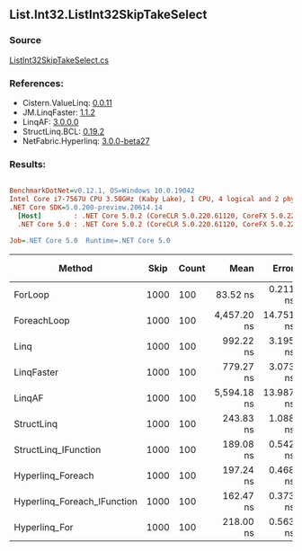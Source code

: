 ﻿## List.Int32.ListInt32SkipTakeSelect

### Source
[ListInt32SkipTakeSelect.cs](../LinqBenchmarks/List/Int32/ListInt32SkipTakeSelect.cs)

### References:
- Cistern.ValueLinq: [0.0.11](https://www.nuget.org/packages/Cistern.ValueLinq/0.0.11)
- JM.LinqFaster: [1.1.2](https://www.nuget.org/packages/JM.LinqFaster/1.1.2)
- LinqAF: [3.0.0.0](https://www.nuget.org/packages/LinqAF/3.0.0.0)
- StructLinq.BCL: [0.19.2](https://www.nuget.org/packages/StructLinq.BCL/0.19.2)
- NetFabric.Hyperlinq: [3.0.0-beta27](https://www.nuget.org/packages/NetFabric.Hyperlinq/3.0.0-beta27)

### Results:
``` ini

BenchmarkDotNet=v0.12.1, OS=Windows 10.0.19042
Intel Core i7-7567U CPU 3.50GHz (Kaby Lake), 1 CPU, 4 logical and 2 physical cores
.NET Core SDK=5.0.200-preview.20614.14
  [Host]        : .NET Core 5.0.2 (CoreCLR 5.0.220.61120, CoreFX 5.0.220.61120), X64 RyuJIT
  .NET Core 5.0 : .NET Core 5.0.2 (CoreCLR 5.0.220.61120, CoreFX 5.0.220.61120), X64 RyuJIT

Job=.NET Core 5.0  Runtime=.NET Core 5.0  

```
|                      Method | Skip | Count |        Mean |     Error |    StdDev | Ratio | RatioSD |  Gen 0 | Gen 1 | Gen 2 | Allocated |
|---------------------------- |----- |------ |------------:|----------:|----------:|------:|--------:|-------:|------:|------:|----------:|
|                     ForLoop | 1000 |   100 |    83.52 ns |  0.211 ns |  0.187 ns |  1.00 |    0.00 |      - |     - |     - |         - |
|                 ForeachLoop | 1000 |   100 | 4,457.20 ns | 14.751 ns | 12.318 ns | 53.36 |    0.15 | 0.0153 |     - |     - |      40 B |
|                        Linq | 1000 |   100 |   992.22 ns |  3.195 ns |  2.668 ns | 11.88 |    0.04 | 0.0725 |     - |     - |     152 B |
|                  LinqFaster | 1000 |   100 |   779.27 ns |  3.073 ns |  2.566 ns |  9.33 |    0.02 | 0.6533 |     - |     - |    1368 B |
|                      LinqAF | 1000 |   100 | 5,594.18 ns | 13.987 ns | 13.083 ns | 66.96 |    0.21 |      - |     - |     - |         - |
|                  StructLinq | 1000 |   100 |   243.83 ns |  1.088 ns |  1.018 ns |  2.92 |    0.01 | 0.0572 |     - |     - |     120 B |
|        StructLinq_IFunction | 1000 |   100 |   189.08 ns |  0.542 ns |  0.480 ns |  2.26 |    0.01 |      - |     - |     - |         - |
|           Hyperlinq_Foreach | 1000 |   100 |   197.24 ns |  0.468 ns |  0.391 ns |  2.36 |    0.01 |      - |     - |     - |         - |
| Hyperlinq_Foreach_IFunction | 1000 |   100 |   162.47 ns |  0.373 ns |  0.311 ns |  1.95 |    0.01 |      - |     - |     - |         - |
|               Hyperlinq_For | 1000 |   100 |   218.00 ns |  0.563 ns |  0.499 ns |  2.61 |    0.01 |      - |     - |     - |         - |
